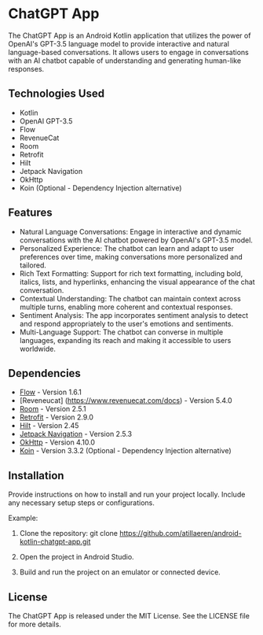 # ChatGPT App

The ChatGPT App is an Android Kotlin application that utilizes the power of OpenAI's GPT-3.5 language model to provide interactive and natural language-based conversations. It allows users to engage in conversations with an AI chatbot capable of understanding and generating human-like responses.

## Technologies Used

- Kotlin
- OpenAI GPT-3.5
- Flow
- RevenueCat
- Room
- Retrofit
- Hilt
- Jetpack Navigation
- OkHttp
- Koin (Optional - Dependency Injection alternative)

## Features

- Natural Language Conversations: Engage in interactive and dynamic conversations with the AI chatbot powered by OpenAI's GPT-3.5 model.
- Personalized Experience: The chatbot can learn and adapt to user preferences over time, making conversations more personalized and tailored.
- Rich Text Formatting: Support for rich text formatting, including bold, italics, lists, and hyperlinks, enhancing the visual appearance of the chat conversation.
- Contextual Understanding: The chatbot can maintain context across multiple turns, enabling more coherent and contextual responses.
- Sentiment Analysis: The app incorporates sentiment analysis to detect and respond appropriately to the user's emotions and sentiments.
- Multi-Language Support: The chatbot can converse in multiple languages, expanding its reach and making it accessible to users worldwide.

## Dependencies

- [Flow](https://kotlinlang.org/docs/flow.html) - Version 1.6.1
- [Reveneucat] (https://www.revenuecat.com/docs) - Version 5.4.0
- [Room](https://developer.android.com/training/data-storage/room) - Version 2.5.1
- [Retrofit](https://square.github.io/retrofit/) - Version 2.9.0
- [Hilt](https://dagger.dev/hilt/) - Version 2.45
- [Jetpack Navigation](https://developer.android.com/guide/navigation) - Version 2.5.3
- [OkHttp](https://square.github.io/okhttp/) - Version 4.10.0
- [Koin](https://insert-koin.io/) - Version 3.3.2 (Optional - Dependency Injection alternative)

## Installation

Provide instructions on how to install and run your project locally. Include any necessary setup steps or configurations.

Example:

1. Clone the repository: git clone https://github.com/atillaeren/android-kotlin-chatgpt-app.git

2. Open the project in Android Studio.

3. Build and run the project on an emulator or connected device.

## License

The ChatGPT App is released under the MIT License. See the LICENSE file for more details.
